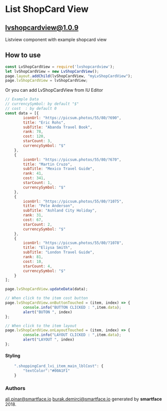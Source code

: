 
# List ShopCard View
## lvshopcardview@1.0.9

Listview component with example shopcard view

## How to use

```javascript
const LvShopCardView = require('lvshopcardview');
let lvShopCardView = new LvShopCardView();
page.layout.addChild(lvShopCardView, "myLvShopCardView");
page.lvShopCardView = lvShopCardView;

```
Or you can add  LvShopCardView from IU Editor

```javascript
// Example Data
// currencySymbol: by default "$"
// cost  : by default 0
const data = [{
        iconUrl: "https://picsum.photos/55/80/?690",
        title: "Eric Rohs",
        subTitle: "Abanda Travel Book",
        rank: 78,
        cost: 120,
        starCount: 3,
        currencySymbol: "$"
    },
    {
        iconUrl: "https://picsum.photos/55/80/?670",
        title: "Martin Cruzo",
        subTitle: "Mexico Travel Guide",
        rank: 41,
        cost: 341,
        starCount: 1,
        currencySymbol: "$"
    },
    {
        iconUrl: "https://picsum.photos/55/80/?1075",
        title: "Pele Anderson",
        subTitle: "Ashland City Holiday",
        rank: 31,
        cost: 67,
        starCount: 2,
        currencySymbol: "$"
    },
    {
        iconUrl: "https://picsum.photos/55/80/?1078",
        title: "Eliysa Smith",
        subTitle: "London Travel Guide",
        rank: 81,
        cost: 10,
        starCount: 4,
        currencySymbol: "$"
    }
];

page.lvShopCardView.updateData(data);

// When click to the item cost button 
page.lvShopCardView.onButtonTouched = (item, index) => {
        console.info("BUTTON CLICKED : ",item.data);
        alert("BUTON ", index)
};

// When click to the item layout
page.lvShopCardView.onLayoutTouched = (item, index) => {
        console.info("LAYOUT CLICKED : ",item.data);
        alert("LAYOUT ", index)
};

````

#### Styling
```javascript
    ".shoppingCard_lvi_item_main_lblCost": {
        "textColor":"#00A1F1"
    }
```

### Authors
ali.pinar@smartface.io
burak.demirci@smartface.io
generated by **smartface** 2018.
